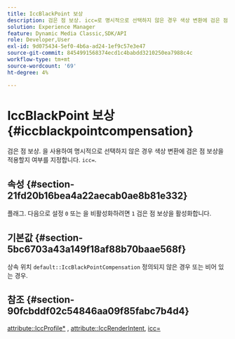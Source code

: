 ```yaml
---
title: IccBlackPoint 보상
description: 검은 점 보상. icc=로 명시적으로 선택하지 않은 경우 색상 변환에 검은 점 보상을 적용할지 여부를 지정합니다.
solution: Experience Manager
feature: Dynamic Media Classic,SDK/API
role: Developer,User
exl-id: 9d075434-5ef0-4b6a-ad24-1ef9c57e3e47
source-git-commit: 8454991568374ecd1c4babdd3210250ea7988c4c
workflow-type: tm+mt
source-wordcount: '69'
ht-degree: 4%

---
```


# IccBlackPoint 보상{#iccblackpointcompensation}

검은 점 보상. 을 사용하여 명시적으로 선택하지 않은 경우 색상 변환에 검은 점 보상을 적용할지 여부를 지정합니다. `icc=`.

## 속성 {#section-21fd20b16bea4a22aecab0ae8b81e332}

플래그. 다음으로 설정 `0` 또는 을 비활성화하려면 `1` 검은 점 보상을 활성화합니다.

## 기본값 {#section-5bc6703a43a149f18af88b70baae568f}

상속 위치 `default::IccBlackPointCompensation` 정의되지 않은 경우 또는 비어 있는 경우.

## 참조 {#section-90fcbddf02c54846aa09f85fabc7b4d4}

[attribute::IccProfile*](../../../../../ir-api/material-cat/image-rendering-api-ref/c-ir-material-catalog/c-ir-attributes-reference/r-ir-iccprofilergb.md#reference-cdaad25b155646ffa382d722fd324b30) , [attribute::IccRenderIntent](../../../../../ir-api/material-cat/image-rendering-api-ref/c-ir-material-catalog/c-ir-attributes-reference/r-ir-iccrenderintent.md#reference-3b80b7a4c25545a593c5076f318b5c40), [icc=](../../../../../ir-api/http-protocol/image-rendering-api-ref/c-ir-http-protocol-ref/c-ir-http-protocol-command-reference/r-ir-icc.md#reference-86a2fff3cef24982ad2063d977a16e06)
